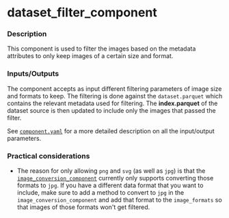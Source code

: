 # dataset_filter_component

### Description

This component is used to filter the images based on the metadata
attributes to only keep images of a certain size and format.

### **Inputs/Outputs**
The component accepts as input different filtering parameters of image size and formats to keep. The filtering
is done against the `dataset.parquet` which contains the relevant metadata used for filtering. 
The **index.parquet** of the dataset source is then updated to include only the images that passed the filter. 

See [`component.yaml`](component.yaml) for a more detailed description on all the input/output parameters. 

### **Practical considerations**

* The reason for only allowing `png` and `svg` (as well as `jpg`) is that the [`image_conversion_component`](../image_conversion_component)
currently only supports converting those formats to `jpg`. If you have a different data format that you want to include,
make sure to add a method to convert to `jpg` in the `image_conversion_component` and add that format to the `image_formats` so that 
images of those formats won't get filtered. 